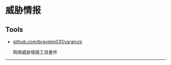 # 威胁情报

## Tools

- [github.com/brayden031/varalyze](https://github.com/brayden031/varalyze)

  网络威胁情报工具套件

----

